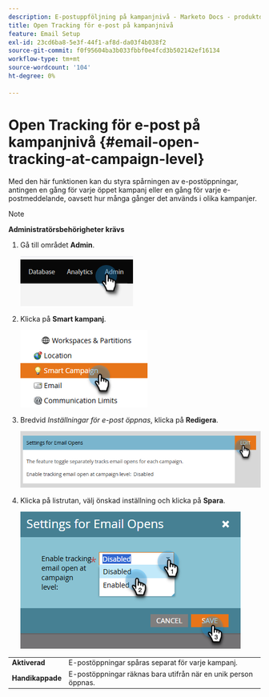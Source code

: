 ```yaml
---
description: E-postuppföljning på kampanjnivå - Marketo Docs - produktdokumentation
title: Open Tracking för e-post på kampanjnivå
feature: Email Setup
exl-id: 23cd6ba8-5e3f-44f1-af8d-da03f4b038f2
source-git-commit: f0f95604ba3b033fbbf0e4fcd3b502142ef16134
workflow-type: tm+mt
source-wordcount: '104'
ht-degree: 0%

---
```


# Open Tracking för e-post på kampanjnivå {#email-open-tracking-at-campaign-level}

Med den här funktionen kan du styra spårningen av e-postöppningar, antingen en gång för varje öppet kampanj eller en gång för varje e-postmeddelande, oavsett hur många gånger det används i olika kampanjer.

>[!NOTE]
>
>**Administratörsbehörigheter krävs**

1. Gå till området **Admin**.

   ![](assets/email-open-tracking-at-campaign-level-1.png)

1. Klicka på **Smart kampanj**.

   ![](assets/email-open-tracking-at-campaign-level-2.png)

1. Bredvid _Inställningar för e-post öppnas_, klicka på **Redigera**.

   ![](assets/email-open-tracking-at-campaign-level-3.png)

1. Klicka på listrutan, välj önskad inställning och klicka på **Spara**.

   ![](assets/email-open-tracking-at-campaign-level-4.png)

<table><tbody>
  <tr>
    <td><b>Aktiverad</b></td>
    <td>E-postöppningar spåras separat för varje kampanj.</td>
  </tr>
  <tr>
    <td><b>Handikappade</b></td>
    <td>E-postöppningar räknas bara utifrån när en unik person öppnas.</td>
  </tr>
</tbody>
</table>
